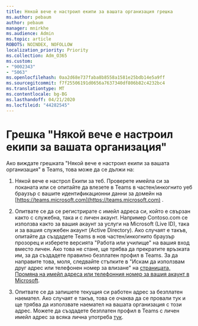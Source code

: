 ```yaml
---
title: Някой вече е настроил екипи за вашата организация грешка
ms.author: pebaum
author: pebaum
manager: mnirkhe
ms.audience: Admin
ms.topic: article
ROBOTS: NOINDEX, NOFOLLOW
localization_priority: Priority
ms.collection: Adm_O365
ms.custom:
- "9002343"
- "5063"
ms.openlocfilehash: 0aa2d68e737faba8b8558a1581e25bdb14e5a9ff
ms.sourcegitcommit: f7f25506191d0656a7637340df806b82c4232bc4
ms.translationtype: MT
ms.contentlocale: bg-BG
ms.lasthandoff: 04/21/2020
ms.locfileid: "44282545"
---
```

# <a name="someone-has-already-set-up-teams-for-your-organization-error"></a>Грешка "Някой вече е настроил екипи за вашата организация"

Ако виждате грешката "Някой вече е настроил екипи за вашата организация" в Teams, това може да се дължи на:

1. Някой вече е настрол Екипи за теб. Проверете имейла си за поканата или се опитайте да влезете в Teams в частен/инкогнито уеб браузър с вашите идентификационни данни за домейн на [https://teams.microsoft.com](https://teams.microsoft.com) .

2. Опитвате се да се регистрирате с имейл адреса си, който е свързан както с служебна, така и с личен акаунт. Например Contoso.com се използва както за вашия акаунт за услуги на Microsoft (Live ID), така и за вашия служебен акаунт (Active Directory). Ако случаят е такъв, опитайте да създадете Teams в нов частен/инкогнито браузър прозорец и изберете версията "Работа или училище" на вашия вход вместо личен. Ако това не стане, ще трябва да прекратите връзката им, за да създадете правилно безплатен профил в Teams. За да направите това, моля, следвайте стъпките в "Искам да използвам друг адрес или телефонен номер за влизане" на [страницата, Промяна на имейл адреса или телефонния номер за вашия акаунт в Microsoft](https://support.microsoft.com/help/12407).

3. Опитвате се да запишете текущия си работен адрес за безплатен наемател. Ако случаят е такъв, това се очаква да се провали тук и ще трябва да използвате наемател на вашата организация с този адрес. Можете да създадете безплатен профил в Teams с личен имейл адрес за всяка лична употреба [тук](https://products.office.com/microsoft-teams/group-chat-software).
